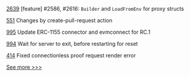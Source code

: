 
[2639](https://github.com/hyperledger/iroha/pull/2639) [feature] #2586, #2616: `Builder` and `LoadFromEnv` for proxy structs

[551](https://github.com/hyperledger/aries-agent-test-harness/pull/551) Changes by create-pull-request action

[995](https://github.com/hyperledger/firefly/pull/995) Update ERC-1155 connector and evmconnect for RC.1

[994](https://github.com/hyperledger/firefly/pull/994) Wait for server to exit, before restarting for reset

[414](https://github.com/hyperledger/aries-mobile-agent-react-native/pull/414) Fixed connectionless proof request render error


[See more >>>](https://start-here.hyperledger.org/pull-requests)
